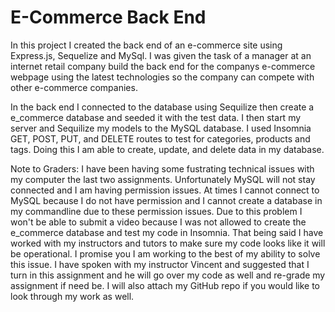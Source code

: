 # E-Commerce Back End

In this project I created the back end of an e-commerce site using Express.js, Sequelize and MySql. I was given the task of a manager at an internet retail company build the back end for the companys e-commerce webpage using the latest technologies so the company can compete with other e-commerce companies.

In the back end I connected to the database using Sequilize then create a e_commerce database and seeded it with the test data. I then start my server and Sequilize my models to the MySQL database. I used Insomnia GET, POST, PUT, and DELETE routes to test for categories, products and tags. Doing this I am able to create, update, and delete data in my database.

Note to Graders: I have been having some fustrating technical issues with my computer the last two assignments. Unfortunately MySQL will not stay connected and I am having permission issues. At times I cannot connect to MySQL because I do not have permission and I cannot create a database in my commandline due to these permission issues. Due to this problem I won't be able to submit a video because I was not allowed to create the e_commerce database and test my code in Insomnia. That being said I have worked with my instructors and tutors to make sure my code looks like it will be operational. I promise you I am working to the best of my ability to solve this issue. I have spoken with my instructor Vincent and suggested that I turn in this assignment and he will go over my code as well and re-grade my assignment if need be. I will also attach my GitHub repo if you would like to look through my work as well.